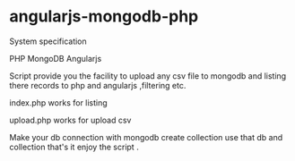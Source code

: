 # angularjs-mongodb-php

System specification 

PHP
MongoDB
Angularjs

Script provide you the facility to upload any csv file to mongodb and listing there records to php and angularjs ,filtering etc.

index.php works for listing 

upload.php works for upload csv 

Make your db connection with mongodb create collection use that db and collection that's it enjoy the script .

